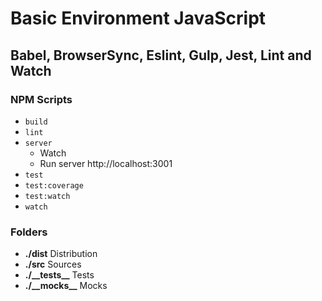 # Basic Environment JavaScript
## Babel, BrowserSync, Eslint, Gulp, Jest, Lint and Watch

### NPM Scripts  
  * `build`
  * `lint`
  * `server`
    * Watch
    * Run server http://localhost:3001
  * `test`
  * `test:coverage`
  * `test:watch`
  * `watch`

### Folders
  * **./dist** Distribution
  * **./src** Sources
  * **./\_\_tests\_\_** Tests
  * **./\_\_mocks\_\_** Mocks
